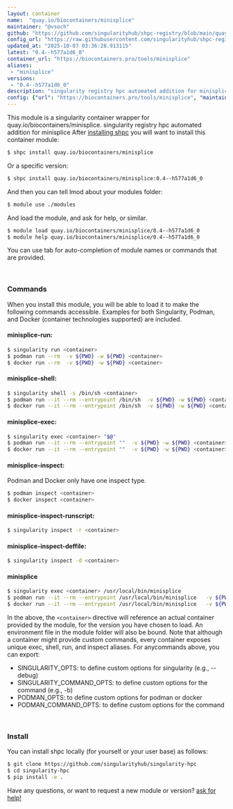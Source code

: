 ```yaml
---
layout: container
name:  "quay.io/biocontainers/minisplice"
maintainer: "@vsoch"
github: "https://github.com/singularityhub/shpc-registry/blob/main/quay.io/biocontainers/minisplice/container.yaml"
config_url: "https://raw.githubusercontent.com/singularityhub/shpc-registry/main/quay.io/biocontainers/minisplice/container.yaml"
updated_at: "2025-10-07 03:36:28.913115"
latest: "0.4--h577a1d6_0"
container_url: "https://biocontainers.pro/tools/minisplice"
aliases:
 - "minisplice"
versions:
 - "0.4--h577a1d6_0"
description: "singularity registry hpc automated addition for minisplice"
config: {"url": "https://biocontainers.pro/tools/minisplice", "maintainer": "@vsoch", "description": "singularity registry hpc automated addition for minisplice", "latest": {"0.4--h577a1d6_0": "sha256:86d994d8f59239685b32362379b0a539c7e7ce78b909ae59b3982acd409b3b37"}, "tags": {"0.4--h577a1d6_0": "sha256:86d994d8f59239685b32362379b0a539c7e7ce78b909ae59b3982acd409b3b37"}, "docker": "quay.io/biocontainers/minisplice", "aliases": {"minisplice": "/usr/local/bin/minisplice"}}
---
```


This module is a singularity container wrapper for quay.io/biocontainers/minisplice.
singularity registry hpc automated addition for minisplice
After [installing shpc](#install) you will want to install this container module:


```bash
$ shpc install quay.io/biocontainers/minisplice
```

Or a specific version:

```bash
$ shpc install quay.io/biocontainers/minisplice:0.4--h577a1d6_0
```

And then you can tell lmod about your modules folder:

```bash
$ module use ./modules
```

And load the module, and ask for help, or similar.

```bash
$ module load quay.io/biocontainers/minisplice/0.4--h577a1d6_0
$ module help quay.io/biocontainers/minisplice/0.4--h577a1d6_0
```

You can use tab for auto-completion of module names or commands that are provided.

<br>

### Commands

When you install this module, you will be able to load it to make the following commands accessible.
Examples for both Singularity, Podman, and Docker (container technologies supported) are included.

#### minisplice-run:

```bash
$ singularity run <container>
$ podman run --rm  -v ${PWD} -w ${PWD} <container>
$ docker run --rm  -v ${PWD} -w ${PWD} <container>
```

#### minisplice-shell:

```bash
$ singularity shell -s /bin/sh <container>
$ podman run --it --rm --entrypoint /bin/sh  -v ${PWD} -w ${PWD} <container>
$ docker run --it --rm --entrypoint /bin/sh  -v ${PWD} -w ${PWD} <container>
```

#### minisplice-exec:

```bash
$ singularity exec <container> "$@"
$ podman run --it --rm --entrypoint ""  -v ${PWD} -w ${PWD} <container> "$@"
$ docker run --it --rm --entrypoint ""  -v ${PWD} -w ${PWD} <container> "$@"
```

#### minisplice-inspect:

Podman and Docker only have one inspect type.

```bash
$ podman inspect <container>
$ docker inspect <container>
```

#### minisplice-inspect-runscript:

```bash
$ singularity inspect -r <container>
```

#### minisplice-inspect-deffile:

```bash
$ singularity inspect -d <container>
```


#### minisplice

```bash
$ singularity exec <container> /usr/local/bin/minisplice
$ podman run --it --rm --entrypoint /usr/local/bin/minisplice   -v ${PWD} -w ${PWD} <container> -c " $@"
$ docker run --it --rm --entrypoint /usr/local/bin/minisplice   -v ${PWD} -w ${PWD} <container> -c " $@"
```



In the above, the `<container>` directive will reference an actual container provided
by the module, for the version you have chosen to load. An environment file in the
module folder will also be bound. Note that although a container
might provide custom commands, every container exposes unique exec, shell, run, and
inspect aliases. For anycommands above, you can export:

 - SINGULARITY_OPTS: to define custom options for singularity (e.g., --debug)
 - SINGULARITY_COMMAND_OPTS: to define custom options for the command (e.g., -b)
 - PODMAN_OPTS: to define custom options for podman or docker
 - PODMAN_COMMAND_OPTS: to define custom options for the command

<br>

### Install

You can install shpc locally (for yourself or your user base) as follows:

```bash
$ git clone https://github.com/singularityhub/singularity-hpc
$ cd singularity-hpc
$ pip install -e .
```

Have any questions, or want to request a new module or version? [ask for help!](https://github.com/singularityhub/singularity-hpc/issues)